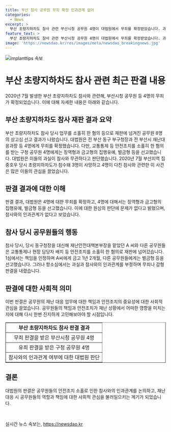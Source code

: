 ```yaml
---
title: 부산 참사 공무원 무죄 확정 인과관계 없어
categories:
  - News
excerpt: >
  부산 초량지하차도 참사 관련 부산시청 공무원 4명이 대법원에서 무죄를 확정받았습니다. 과실이 참사와 무관하다는 원심 판단에 문제 없다는 판결이 내려졌으나, 구청 공무원 4명에게는 유죄가 확정됐습니다. 참사 당일 안전조치를 소홀히 한 혐의로 재판에 넘겨진 상고심 결과로, 대법원은 원심 판단을 인정하며 징역형과 벌금형의 집행유예 등을 선고했습니다. 2020년 7월 초량지하차도가 침수돼 3명 사망, 4명 부상을 낸 참사에서 공무원들의 역할과 책임에 대한 논란이 계속되고 있습니다.
feature_text: >
  부산 초량지하차도 참사 관련 부산시청 공무원 4명이 대법원에서 무죄를 확정받았습니다. 과실이 참사와 무관하다는 원심 판단에 문제 없다는 판결이 내려졌으나, 구청 공무원 4명에게는 유죄가 확정됐습니다. 참사 당일 안전조치를 소홀히 한 혐의로 재판에 넘겨진 상고심 결과로, 대법원은 원심 판단을 인정하며 징역형과 벌금형의 집행유예 등을 선고했습니다. 2020년 7월 초량지하차도가 침수돼 3명 사망, 4명 부상을 낸 참사에서 공무원들의 역할과 책임에 대한 논란이 계속되고 있습니다.
image: 'https://newsdao.kr/res/images/meta/newsdao_breakingnews.jpg'
---
```


<p><img src="https://newsdao.kr/res/images/meta/newsdao_breakingnews.jpg" alt="implanttips 속보" /></p>

<h1>부산 초량지하차도 참사 관련 최근 판결 내용</h1>

<p data-ke-size="size16"></p>

<p>2020년 7월 발생한 부산 초량지하차도 참사와 관련해, 부산시청 공무원 등 4명의 무죄가 확정되었습니다. 이에 대해 자세한 내용은 아래와 같습니다.</p>

<p data-ke-size="size16"></p>

<h2 data-ke-size="size26">부산 초량지하차도 참사 재판 결과 요약</h2>

<p data-ke-size="size16">부산 초량지하차도 참사 당시 업무를 소홀히 한 혐의 등으로 재판에 넘겨진 공무원 8명의 상고심 선고 결과가 나왔습니다. 대법원은 전 부산 동구 부구청장과 전 부산시 재난대응과장 등 4명에게 무죄를 확정했습니다. 다만, 교통통제 등 안전조치를 소홀히 한 혐의를 받는 구청 공무원 4명에게는 징역형과 금고형의 집행유예, 벌금형 등을 선고했습니다. 대법원은 이들의 과실이 참사와 무관하다고 판단했습니다. 2020년 7월 부산지역 집중호우 당시 초량지하차도가 침수돼 3명이 사망하고 4명이 다친 참사와 관련한 이 사건은 많은 이들의 관심을 끌었습니다.</p>

<p data-ke-size="size16"></p>

<h2 data-ke-size="size26">판결 결과에 대한 이해</h2>

<p data-ke-size="size16">판결 결과, 대법원은 4명에 대한 무죄를 확정하고, 4명에 대해서는 징역형과 금고형의 집행유예, 벌금형 등을 선고했습니다. 이에 대한 원심의 판단에 문제가 없다고 밝혔으며, 참사와의 인과관계가 없다고 보았습니다.</p>

<p data-ke-size="size16"></p>

<h2 data-ke-size="size26">참사 당시 공무원들의 행동</h2>

<p data-ke-size="size16">참사 당시, 당시 동구청장을 대신해 재난안전대책본부장을 맡았던 A 씨와 다른 공무원들은 교통통제나 현장 담당자 배치 등 안전조치를 소홀히 한 혐의로 재판에 넘어갔습니다. 1심에서는 책임을 인정하며 A씨에게 금고 1년 2개월, 다른 공무원들에게는 벌금형 등을 선고했습니다. 그러나 항소심에서는 과실과 참사와의 인과관계를 부정하며 무죄나 감형 판결을 내렸습니다.</p>

<p data-ke-size="size16"></p>

<h2 data-ke-size="size26">판결에 대한 사회적 의미</h2>

<p data-ke-size="size16">이번 판결은 공무원의 재난 대응 업무에 대한 책임과 안전조치의 중요성에 대한 사회적 관심을 끌었습니다. 공무원들의 책임과 안전조치가 재난 상황에서 어떠한 영향을 미치는지에 대해 다시 한번 진지하게 고민해보아야 할 시점입니다.</p>

<p data-ke-size="size16"></p>

<table style="width: 100%;" border="1">
<tbody>
<tr>
<td style="text-align: center; height: 17px;"><b>부산 초량지하차도 참사 판결 결과</b></td>
</tr>
<tr>
<td style="text-align: center; height: 17px;">무죄 판결을 받은 부산시청 공무원 4명</td>
</tr>
<tr>
<td style="text-align: center; height: 17px;">유죄 판결을 받은 구청 공무원 4명</td>
</tr>
<tr>
<td style="text-align: center; height: 17px;">참사와의 인과관계 여부에 대한 대법원 판단</td>
</tr>
</tbody>
</table>

<p data-ke-size="size16"></p>

<h2 data-ke-size="size26">결론</h2>

<p data-ke-size="size16">대법원의 판결은 공무원들의 안전조치 소홀로 인한 참사와의 인과관계를 논의하고, 재난 대응 시 공무원들의 역할과 책임에 대한 사회적 관심을 불러일으키는 계기가 되었습니다.</p>

<p data-ke-size="size16">&nbsp;</p>
실시간 뉴스 속보는, <a href="https://newsdao.kr" rel="dofollow">https://newsdao.kr</a>


